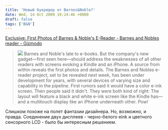 ```yaml
---
title: 'Новый букридер от Barnes&Noble?'
date: Wed, 14 Oct 2009 19:24:46 +0000
draft: false
tags: ['B&N']
---
```


[Exclusive: First Photos of Barnes & Noble's E-Reader - Barnes and Nobles reader - Gizmodo](http://gizmodo.com/5380942/barnes-and-nobles-e+reader-like-a-kindleiphone-chimera-first-photos-and-details)

> [![](http://cache.gawker.com/assets/images/4/2009/10/500x_2VIEWS_01.jpg)](http://cache.gawker.com/assets/images/gizmodo/2009/10/2VIEWS_01.jpg) Barnes and Noble's late to e-books. But the company's new gadget—first seen here—should address the weaknesses of all other readers with screens evoking a Kindle and an iPhone. A source from within reveals the first photos and details. The Barnes and Nobles e-reader project, set to be revealed next week, has been under development for years, with several devices of varying size and capability in the pipeline. First rumors said it would have a color e-ink screen. Then people said it didn't. They were both kind of right: The layout will feature a black and white e-ink screen like the Kindle has—and a multitouch display like an iPhone underneath other. Pow!

Слишком похоже на полет фантазии дизайнера. Но, возможно, и правда. Соединение двух дисплеев - черно-белого eink и цветного сенсорного LCD - было бы интересным решением.